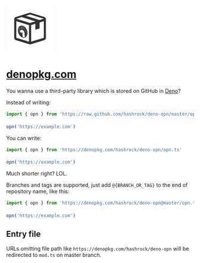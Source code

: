 <!-- markdownlint-disable MD041 -->

![denopkg](./public/denopkg.png)

# [denopkg.com](https://denopkg.com)

You wanna use a third-party library which is stored on GitHub in [Deno](https://deno.land)?

Instead of writing:

```typescript
import { opn } from 'https://raw.github.com/hashrock/deno-opn/master/opn.ts'

opn('https://example.com')
```

You can write:

```typescript
import { opn } from 'https://denopkg.com/hashrock/deno-opn/opn.ts'

opn('https://example.com')
```

Much shorter right? LOL.

Branches and tags are supported, just add `@{BRANCH_OR_TAG}` to the end of repository name, like this:

```typescript
import { opn } from 'https://denopkg.com/hashrock/deno-opn@master/opn.ts'

opn('https://example.com')
```

## Entry file

URLs omitting file path like `https://denopkg.com/hashrock/deno-opn` will be redirected to `mod.ts` on master branch.

